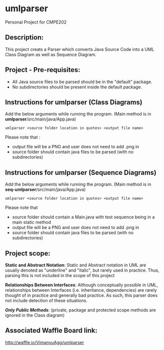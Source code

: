 # umlparser
Personal Project for CMPE202

## Description:
This project creats a Parser which converts Java Source Code into a UML Class Diagram as well as Sequence Diagram.

## Project - Pre-requisites:
* All Java source files to be parsed should be in the "default" package. 
* No subdirectories should be present inside the default package.
## Instructions for umlparser (Class Diagrams)
Add the below arguments while running the program. (Main method is in **umlparser**/src/main/java/App.java)
```
umlparser <source folder location in quotes> <output file name>
```
Please note that :
* output file will be a PNG and user does not need to add .png in <output file name>
* source folder should contain java files to be parsed (with no subdirectories)

## Instructions for umlparser (Sequence Diagrams)
Add the below arguments while running the program. (Main method is in **seq-umlparser**/src/main/java/App.java)
```
umlparser <source folder location in quotes> <output file name>
```
Please note that 
* source folder should contain a Main.java with test sequence being in a main static method
* output file will be a PNG and user does not need to add .png in <output file name>
* source folder should contain java files to be parsed (with no subdirectories)

## Project scope:
**Static and Abstract Notation**:  Static and Abstract notation in UML are usually denoted as "underline" and "italic", but rarely used in practice. Thus, parsing this is not included in the scope of this project

**Relationships Between Interfaces**:  Although conceptually possible in UML, relationships between Interfaces (i.e. inheritance, dependencies) are rarely thought of in practice and generally bad practice.  As such, this parser does not include detection of these situations.  

***Only Public Methods***: (private, package and protected scope methods are ignored in the Class diagram)


## Associated Waffle Board link: 
http://waffle.io/VimanyuAgg/umlparser

